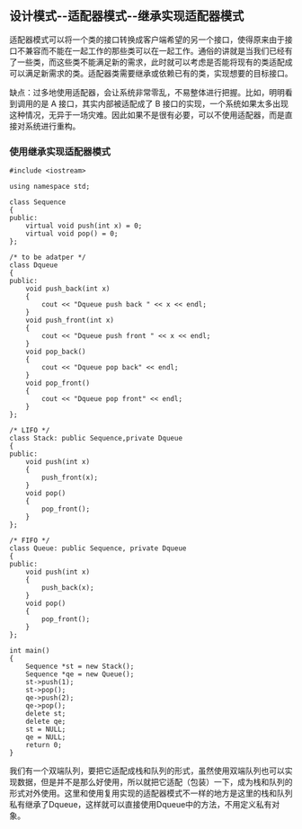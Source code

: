 ## 设计模式--适配器模式--继承实现适配器模式

适配器模式可以将一个类的接口转换成客户端希望的另一个接口，使得原来由于接口不兼容而不能在一起工作的那些类可以在一起工作。通俗的讲就是当我们已经有了一些类，而这些类不能满足新的需求，此时就可以考虑是否能将现有的类适配成可以满足新需求的类。适配器类需要继承或依赖已有的类，实现想要的目标接口。

缺点：过多地使用适配器，会让系统非常零乱，不易整体进行把握。比如，明明看到调用的是 A 接口，其实内部被适配成了 B 接口的实现，一个系统如果太多出现这种情况，无异于一场灾难。因此如果不是很有必要，可以不使用适配器，而是直接对系统进行重构。

### 使用继承实现适配器模式

	#include <iostream>
	
	using namespace std;
	
	class Sequence
	{
	public:
	    virtual void push(int x) = 0;
	    virtual void pop() = 0;
	};
	
	/* to be adatper */
	class Dqueue
	{
	public:
	    void push_back(int x)
	    {
	        cout << "Dqueue push back " << x << endl;
	    }
	    void push_front(int x)
	    {
	        cout << "Dqueue push front " << x << endl;
	    }
	    void pop_back()
	    {
	        cout << "Dqueue pop back" << endl;
	    }
	    void pop_front()
	    {
	        cout << "Dqueue pop front" << endl;
	    }
	};
	
	/* LIFO */
	class Stack: public Sequence,private Dqueue
	{
	public:
	    void push(int x)
	    {
	        push_front(x);
	    }
	    void pop()
	    {
	        pop_front();
	    }
	};
	
	/* FIFO */
	class Queue: public Sequence, private Dqueue
	{
	public:
	    void push(int x)
	    {
	        push_back(x);
	    }
	    void pop()
	    {
	        pop_front();
	    }
	};
	
	int main()
	{
	    Sequence *st = new Stack();
	    Sequence *qe = new Queue();
	    st->push(1);
	    st->pop();
	    qe->push(2);
	    qe->pop();
	    delete st;
	    delete qe;
	    st = NULL;
	    qe = NULL;
	    return 0;
	}

我们有一个双端队列，要把它适配成栈和队列的形式，虽然使用双端队列也可以实现数据，但是并不是那么好使用，所以就把它适配（包装）一下，成为栈和队列的形式对外使用。这里和使用复用实现的适配器模式不一样的地方是这里的栈和队列私有继承了Dqueue，这样就可以直接使用Dqueue中的方法，不用定义私有对象。